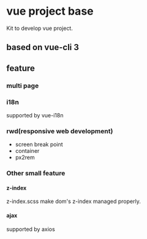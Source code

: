 # vue project base

Kit to develop vue project.

## based on vue-cli 3

## feature

### multi page

### i18n

supported by vue-i18n

### rwd(responsive web development)

- screen break point
- container
- px2rem

### Other small feature

#### z-index

z-index.scss make dom's z-index managed properly.

#### ajax

supported by axios
